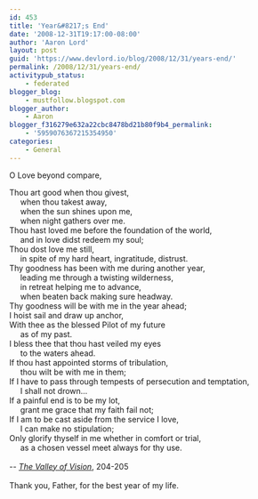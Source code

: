 ```yaml
---
id: 453
title: 'Year&#8217;s End'
date: '2008-12-31T19:17:00-08:00'
author: 'Aaron Lord'
layout: post
guid: 'https://www.devlord.io/blog/2008/12/31/years-end/'
permalink: /2008/12/31/years-end/
activitypub_status:
    - federated
blogger_blog:
    - mustfollow.blogspot.com
blogger_author:
    - Aaron
blogger_f316279e632a22cbc8478bd21b80f9b4_permalink:
    - '5959076367215354950'
categories:
    - General
---
```


O Love beyond compare,<div>Thou art good when thou givest,</div><div>     when thou takest away,</div><div>     when the sun shines upon me,</div><div>     when night gathers over me.</div><div>Thou hast loved me before the foundation of the world,</div><div>     and in love didst redeem my soul;</div><div>Thou dost love me still,</div><div>     in spite of my hard heart, ingratitude, distrust.</div><div>Thy goodness has been with me during another year,</div><div>     leading me through a twisting wilderness,</div><div>     in retreat helping me to advance,</div><div>     when beaten back making sure headway.<br /></div><div>Thy goodness will be with me in the year ahead;</div><div>I hoist sail and draw up anchor,</div><div>With thee as the blessed Pilot of my future</div><div>     as of my past.<br /></div><div>I bless thee that thou hast veiled my eyes</div><div>     to the waters ahead.</div><div>If thou hast appointed storms of tribulation,</div><div>     thou wilt be with me in them;<br /></div><div>If I have to pass through tempests of persecution and temptation,</div><div>     I shall not drown...<br /></div><div>If a painful end is to be my lot,</div><div>     grant me grace that my faith fail not;<br /></div><div>If I am to be cast aside from the service I love,</div><div>     I can make no stipulation;<br /></div><div>Only glorify thyself in me whether in comfort or trial,</div><div>     as a chosen vessel meet always for thy use.<br /></div><div><br /></div><div>-- <span class="Apple-style-span" style="font-style:italic;"><a href="http://www.amazon.com/gp/redirect.html?ie=UTF8&amp;location=http%3A%2F%2Fwww.amazon.com%2FValley-Vision-Collection-Puritan-Devotions%2Fdp%2F0851518214%2F&amp;tag=lbmusic&amp;linkCode=ur2&amp;camp=1789&amp;creative=9325">The Valley of Vision</a></span>, 204-205</div><div><br /></div><div>Thank you, Father, for the best year of my life.</div><div class="blogger-post-footer"></div>